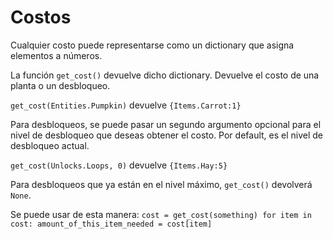 # Costos
Cualquier costo puede representarse como un dictionary que asigna elementos a números.

La función `get_cost()` devuelve dicho dictionary. Devuelve el costo de una planta o un desbloqueo.

`get_cost(Entities.Pumpkin)`
devuelve `{Items.Carrot:1}`

Para desbloqueos, se puede pasar un segundo argumento opcional para el nivel de desbloqueo que deseas obtener el costo. Por default, es el nivel de desbloqueo actual.

`get_cost(Unlocks.Loops, 0)`
devuelve `{Items.Hay:5}`

Para desbloqueos que ya están en el nivel máximo, `get_cost()` devolverá `None`.

Se puede usar de esta manera:
`cost = get_cost(something)
for item in cost:
	amount_of_this_item_needed = cost[item]`